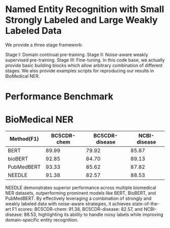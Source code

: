 # Named Entity Recognition with Small Strongly Labeled and Large Weakly Labeled Data

We provide a three stage framework:

Stage I: Domain continual pre-training.
Stage II: Noise-aware weakly supervised pre-training.
Stage III: Fine-tuning. In this code base, we actually provide basic building blocks which allow arbitrary combination of different stages. We also provide examples scripts for reproducing our results in BioMedical NER.

# Performance Benchmark

# BioMedical NER

| Method(F1) | BC5CDR-chem | BC5CDR-disease | NCBI-disease |
|------------|-------------|----------------|--------------|
| BERT       | 89.99       | 79.92          | 85.87        |
| bioBERT    | 92.85       | 84.70          | 89.13        |
| PubMedBERT | 93.33       | 85.62          | 87.82        |
| NEEDLE     | 91.38       | 82.57          | 88.53        |


NEEDLE demonstrates superior performance across multiple biomedical NER datasets, outperforming prominent models like BERT, BioBERT, and PubMedBERT. By effectively leveraging a combination of strongly and weakly labeled data with noise-aware strategies, it achieves state-of-the-art F1 scores: BC5CDR-chem: 91.38, BC5CDR-disease: 82.57, and NCBI-disease: 88.53, highlighting its ability to handle noisy labels while improving domain-specific entity recognition​.

